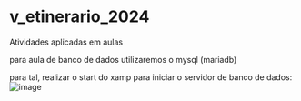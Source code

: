 # v_etinerario_2024
Atividades aplicadas em aulas 


para aula de banco de dados utilizaremos o mysql (mariadb)

para tal, realizar o start do xamp para iniciar o servidor de banco de dados:
![image](https://github.com/ferreirabs01/v_etinerario_2024/assets/87094578/7dcf9012-e669-4e0a-8cd6-2e70b902c01f)

